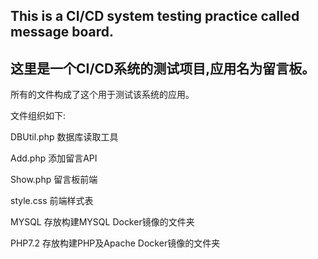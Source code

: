 ## This is a CI/CD system testing practice called message board.
## 这里是一个CI/CD系统的测试项目,应用名为留言板。
所有的文件构成了这个用于测试该系统的应用。

文件组织如下:

  DBUtil.php 数据库读取工具
  
  Add.php 添加留言API
  
  Show.php 留言板前端
  
  style.css 前端样式表

MYSQL 存放构建MYSQL Docker镜像的文件夹

PHP7.2   存放构建PHP及Apache Docker镜像的文件夹
